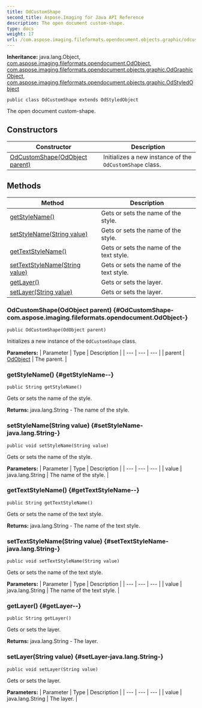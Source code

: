 ```yaml
---
title: OdCustomShape
second_title: Aspose.Imaging for Java API Reference
description: The open document custom-shape.
type: docs
weight: 17
url: /com.aspose.imaging.fileformats.opendocument.objects.graphic/odcustomshape/
---
```

**Inheritance:**
java.lang.Object, [com.aspose.imaging.fileformats.opendocument.OdObject](../../com.aspose.imaging.fileformats.opendocument/odobject), [com.aspose.imaging.fileformats.opendocument.objects.graphic.OdGraphicObject](../../com.aspose.imaging.fileformats.opendocument.objects.graphic/odgraphicobject), [com.aspose.imaging.fileformats.opendocument.objects.graphic.OdStyledObject](../../com.aspose.imaging.fileformats.opendocument.objects.graphic/odstyledobject)
```
public class OdCustomShape extends OdStyledObject
```

The open document custom-shape.
## Constructors

| Constructor | Description |
| --- | --- |
| [OdCustomShape(OdObject parent)](#OdCustomShape-com.aspose.imaging.fileformats.opendocument.OdObject-) | Initializes a new instance of the `OdCustomShape` class. |
## Methods

| Method | Description |
| --- | --- |
| [getStyleName()](#getStyleName--) | Gets or sets the name of the style. |
| [setStyleName(String value)](#setStyleName-java.lang.String-) | Gets or sets the name of the style. |
| [getTextStyleName()](#getTextStyleName--) | Gets or sets the name of the text style. |
| [setTextStyleName(String value)](#setTextStyleName-java.lang.String-) | Gets or sets the name of the text style. |
| [getLayer()](#getLayer--) | Gets or sets the layer. |
| [setLayer(String value)](#setLayer-java.lang.String-) | Gets or sets the layer. |
### OdCustomShape(OdObject parent) {#OdCustomShape-com.aspose.imaging.fileformats.opendocument.OdObject-}
```
public OdCustomShape(OdObject parent)
```


Initializes a new instance of the `OdCustomShape` class.

**Parameters:**
| Parameter | Type | Description |
| --- | --- | --- |
| parent | [OdObject](../../com.aspose.imaging.fileformats.opendocument/odobject) | The parent. |

### getStyleName() {#getStyleName--}
```
public String getStyleName()
```


Gets or sets the name of the style.

**Returns:**
java.lang.String - The name of the style.
### setStyleName(String value) {#setStyleName-java.lang.String-}
```
public void setStyleName(String value)
```


Gets or sets the name of the style.

**Parameters:**
| Parameter | Type | Description |
| --- | --- | --- |
| value | java.lang.String | The name of the style. |

### getTextStyleName() {#getTextStyleName--}
```
public String getTextStyleName()
```


Gets or sets the name of the text style.

**Returns:**
java.lang.String - The name of the text style.
### setTextStyleName(String value) {#setTextStyleName-java.lang.String-}
```
public void setTextStyleName(String value)
```


Gets or sets the name of the text style.

**Parameters:**
| Parameter | Type | Description |
| --- | --- | --- |
| value | java.lang.String | The name of the text style. |

### getLayer() {#getLayer--}
```
public String getLayer()
```


Gets or sets the layer.

**Returns:**
java.lang.String - The layer.
### setLayer(String value) {#setLayer-java.lang.String-}
```
public void setLayer(String value)
```


Gets or sets the layer.

**Parameters:**
| Parameter | Type | Description |
| --- | --- | --- |
| value | java.lang.String | The layer. |

